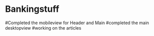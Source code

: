 # Bankingstuff
#Completed the mobileview for Header and Main
#completed the main desktopview
#working on the articles